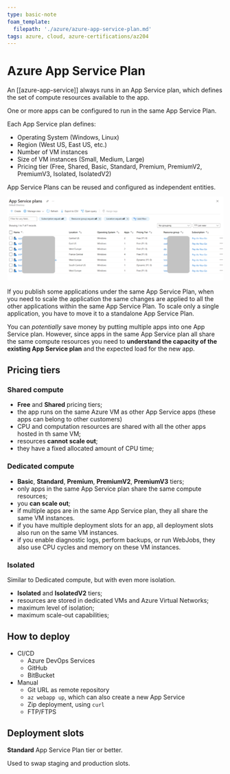 ```yaml
---
type: basic-note
foam_template:
  filepath: './azure/azure-app-service-plan.md'
tags: azure, cloud, azure-certifications/az204
---
```


# Azure App Service Plan

An [[azure-app-service]] always runs in an App Service plan, which defines the set of compute resources available to the app.

One or more apps can be configured to run in the same App Service Plan.

Each App Service plan defines:

- Operating System (Windows, Linux)
- Region (West US, East US, etc.)
- Number of VM instances
- Size of VM instances (Small, Medium, Large)
- Pricing tier (Free, Shared, Basic, Standard, Premium, PremiumV2, PremiumV3, Isolated, IsolatedV2)

App Service Plans can be reused and configured as independent entities.

![App Service Plans list](app-service-plans.png)

If you publish some applications under the same App Service Plan, when you need to scale the application the same changes are applied to all the other applications within the same App Service Plan. To scale only a single application, you have to move it to a standalone App Service Plan.

You can *potentially* save money by putting multiple apps into one App Service plan. However, since apps in the same App Service plan all share the same compute resources you need to **understand the capacity of the existing App Service plan** and the expected load for the new app.

## Pricing tiers

### Shared compute

- **Free** and **Shared** pricing tiers;
- the app runs on the same Azure VM as other App Service apps (these apps can belong to other customers)
- CPU and computation resources are shared with all the other apps hosted in th same VM;
- resources **cannot scale out**;
- they have a fixed allocated amount of CPU time;

### Dedicated compute

- **Basic**, **Standard**, **Premium**, **PremiumV2**, **PremiumV3** tiers;
- only apps in the same App Service plan share the same compute resources;
- you **can scale out**;
- if multiple apps are in the same App Service plan, they all share the same VM instances.
- if you have multiple deployment slots for an app, all deployment slots also run on the same VM instances.
- if you enable diagnostic logs, perform backups, or run WebJobs, they also use CPU cycles and memory on these VM instances.

### Isolated

Similar to Dedicated compute, but with even more isolation.

- **Isolated** and **IsolatedV2** tiers;
- resources are stored in dedicated VMs and Azure Virtual Networks;
- maximum level of isolation;
- maximum scale-out capabilities;

## How to deploy

- CI/CD
  - Azure DevOps Services
  - GitHub
  - BitBucket
- Manual
  - Git URL as remote repository
  - `az webapp up`, which can also create a new App Service
  - Zip deployment, using `curl`
  - FTP/FTPS

## Deployment slots

**Standard** App Service Plan tier or better.

Used to swap staging and production slots.
